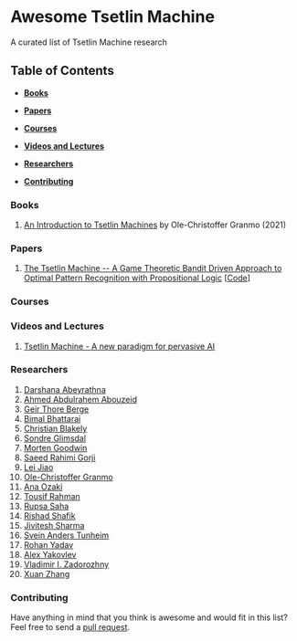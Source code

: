 # Awesome Tsetlin Machine
A curated list of Tsetlin Machine research

## Table of Contents

* **[Books](#Books)**

* **[Papers](#Papers)**  

* **[Courses](#Courses)**  

* **[Videos and Lectures](#Videos-and-lectures)**  

* **[Researchers](#Researchers)**  

* **[Contributing](#Contributing)** 

### Books
1. [An Introduction to Tsetlin Machines](https://tsetlinmachine.org/) by Ole-Christoffer Granmo (2021)

### Papers
1. [The Tsetlin Machine -- A Game Theoretic Bandit Driven Approach to Optimal Pattern Recognition with Propositional Logic](https://arxiv.org/abs/1804.01508) [[Code](https://github.com/cair/TsetlinMachine)]

### Courses

### Videos and Lectures
1. [Tsetlin Machine - A new paradigm for pervasive AI](https://www.youtube.com/watch?v=TaspuovmSR8)

### Researchers
1. [Darshana Abeyrathna](https://cair.uia.no/people/darshana-abeyrathna/)
2. [Ahmed Abdulrahem Abouzeid](https://cair.uia.no/people/ahmed-abdulrahem-abouzeid/)
3. [Geir Thore Berge](https://cair.uia.no/people/geir-thore-berge/)
4. [Bimal Bhattarai](https://cair.uia.no/people/bimal-bhattarai/)
6. [Christian Blakely](https://cair.uia.no/people/christian-d-blakely/)
7. [Sondre Glimsdal](https://cair.uia.no/people/sondre-glimsdal)
8. [Morten Goodwin](https://cair.uia.no/people/morten-goodwin)
9. [Saeed Rahimi Gorji](https://cair.uia.no/people/saeed-rahimi-gorji/)
10. [Lei Jiao](https://cair.uia.no/people/lei-jiao/)
11. [Ole-Christoffer Granmo](https://cair.uia.no/people/ole-christoffer-granmo/)
12. [Ana Ozaki](https://cair.uia.no/people/ana-ozaki/)
13. [Tousif Rahman](https://www.linkedin.com/in/sheikh-tousif-rahman-55b38413a/?originalSubdomain=uk)
14. [Rupsa Saha](https://cair.uia.no/people/rupsa-saha/)
15. [Rishad Shafik](https://www.ncl.ac.uk/engineering/staff/profile/rishadshafik.html)
16. [Jivitesh Sharma](https://cair.uia.no/people/jivitesh-sharma)
17. [Svein Anders Tunheim](https://cair.uia.no/people/svein-anders-tunheim/)
18. [Rohan Yadav](https://cair.uia.no/people/rohan-kumar-yadav/)
19. [Alex Yakovlev](https://www.ncl.ac.uk/engineering/staff/profile/alexyakovlev.html)
20. [Vladimir I. Zadorozhny](https://sites.pitt.edu/~viz/)
21. [Xuan Zhang](https://cair.uia.no/people/xuan-zhang/)

### Contributing
Have anything in mind that you think is awesome and would fit in this list? Feel free to send a [pull request](https://github.com/cair/awesome-tsetlin-machine/pulls).

